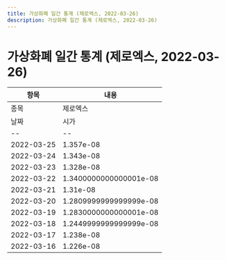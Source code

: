 ```yaml
---
title: 가상화폐 일간 통계 (제로엑스, 2022-03-26)
description: 가상화폐 일간 통계 (제로엑스, 2022-03-26)
---
```


가상화폐 일간 통계 (제로엑스, 2022-03-26)
===

|항목|내용|
|--|--|
|종목|제로엑스||마켓|BTC-ZRX||종류|일 단위 캔들||기간|2022-03-16T09:00:00 - 2022-03-25T09:00:00|
|날짜|시가|저가|고가|종가|비고|
|--|--|--|--|--|--|
|2022-03-25|1.357e-08|1.323e-08|1.357e-08|1.323e-08|    |
|2022-03-24|1.343e-08|1.326e-08|1.361e-08|1.326e-08|    |
|2022-03-23|1.328e-08|1.328e-08|1.389e-08|1.362e-08|    |
|2022-03-22|1.3400000000000001e-08|1.317e-08|1.346e-08|1.346e-08|    |
|2022-03-21|1.31e-08|1.31e-08|1.3400000000000001e-08|1.3400000000000001e-08|    |
|2022-03-20|1.2809999999999999e-08|1.2809999999999999e-08|1.31e-08|1.31e-08|    |
|2022-03-19|1.2830000000000001e-08|1.282e-08|1.332e-08|1.291e-08|    |
|2022-03-18|1.2449999999999999e-08|1.2449999999999999e-08|1.3040000000000001e-08|1.3040000000000001e-08|    |
|2022-03-17|1.238e-08|1.218e-08|1.2799999999999999e-08|1.2799999999999999e-08|    |
|2022-03-16|1.226e-08|1.2239999999999999e-08|1.253e-08|1.2370000000000001e-08|    |
